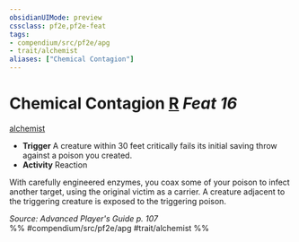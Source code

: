 ```yaml
---
obsidianUIMode: preview
cssclass: pf2e,pf2e-feat
tags:
- compendium/src/pf2e/apg
- trait/alchemist
aliases: ["Chemical Contagion"]
---
```

# Chemical Contagion  [R](../../rules/core-rulebook/chapter-9-playing-the-game.md#Actions "Reaction") *Feat 16*  
[alchemist](../../rules/traits/alchemist.md)  

- **Trigger** A creature within 30 feet critically fails its initial saving throw against a poison you created.
- **Activity** Reaction

With carefully engineered enzymes, you coax some of your poison to infect another target, using the original victim as a carrier. A creature adjacent to the triggering creature is exposed to the triggering poison.

*Source: Advanced Player's Guide p. 107*  
%% #compendium/src/pf2e/apg #trait/alchemist %%
